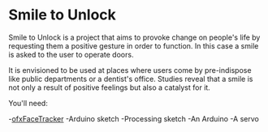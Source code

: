 Smile to Unlock
===============

Smile to Unlock is a project that aims to provoke change on people's life by requesting them a positive gesture in order to function. In this case a smile is asked to the user to operate doors.

It is envisioned to be used at places where users come by pre-indispose like public departments or a dentist's office.
Studies reveal that a smile is not only a result of positive feelings but also a catalyst for it. 

You'll need: 

-[ofxFaceTracker](https://github.com/kylemcdonald/ofxFaceTracker/downloads)
-Arduino sketch
-Processing sketch
-An Arduino
-A servo
